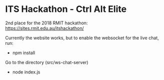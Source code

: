 # ITS Hackathon - Ctrl Alt Elite
2nd place for the 2018 RMIT hackathon: https://sites.rmit.edu.au/itshackathon/ 

Currently the website works, but to enable the websocket for the live chat, run:
- npm install

Go to the directory (src/ws-chat-server)
- node index.js
